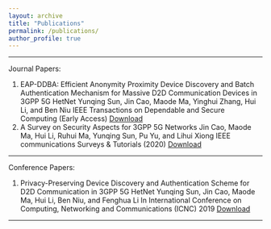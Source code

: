 ```yaml
---
layout: archive
title: "Publications"
permalink: /publications/
author_profile: true
---
```



---
Journal Papers:
1. EAP-DDBA: Efficient Anonymity Proximity Device Discovery and Batch Authentication Mechanism for Massive D2D Communication Devices in 3GPP 5G HetNet
Yunqing Sun, Jin Cao, Maode Ma, Yinghui Zhang, Hui Li, and Ben Niu
IEEE Transactions on Dependable and Secure Computing (Early Access)
[Download](https://ieeexplore.ieee.org/stamp/stamp.jsp?tp=&arnumber=9076811)
2. A Survey on Security Aspects for 3GPP 5G Networks
Jin Cao, Maode Ma, Hui Li, Ruhui Ma, Yunqing Sun, Pu Yu, and Lihui Xiong
IEEE communications Surveys & Tutorials (2020)
[Download](https://ieeexplore.ieee.org/stamp/stamp.jsp?tp=&arnumber=8894379)
---
Conference Papers:
1. Privacy-Preserving Device Discovery and Authentication Scheme for D2D Communication in 3GPP 5G HetNet
Yunqing Sun, Jin Cao, Maode Ma, Hui Li, Ben Niu, and Fenghua Li
In International Conference on Computing, Networking and Communications (ICNC) 2019
[Download](https://ieeexplore.ieee.org/stamp/stamp.jsp?tp=&arnumber=8685499)
___
